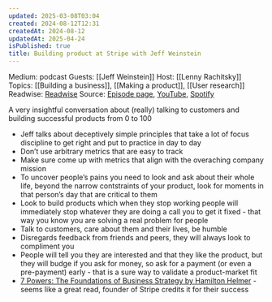 ```yaml
---
updated: 2025-03-08T03:04
created: 2024-08-12T12:31
createdAt: 2024-08-12
updatedAt: 2025-04-24
isPublished: true
title: Building product at Stripe with Jeff Weinstein
---
```

Medium: podcast
Guests: [[Jeff Weinstein]]
Host: [[Lenny Rachitsky]]
Topics: [[Building a business]], [[Making a product]], [[User research]]
Readwise: [Readwise](https://readwise.io/bookreview/43001284)
Source: [Episode page](https://www.lennysnewsletter.com/p/building-product-at-stripe-jeff-weinstein), [YouTube](https://www.youtube.com/watch?v=qbZQjprTnrU), [Spotify](https://open.spotify.com/episode/4WbvraG0Q4N6WNbjqJrRFU?si=5cb9631bdc02458e) 


A very insightful conversation about (really) talking to customers and building successful products from 0 to 100


- Jeff talks about deceptively simple principles that take a lot of focus discipline to get right and put to practice in day to day
- Don’t use arbitrary metrics that are easy to track
- Make sure come up with metrics that align with the overaching company mission
- To uncover people’s pains you need to look and ask about their whole life, beyond the narrow contstraints of your product, look for moments in that person’s day that are critical to them
- Look to build products which when they stop working people will immediately stop whatever they are doing a call you to get it fixed - that way you know you are solving a real problem for people
- Talk to customers, care about them and their lives, be humble
- Disregards feedback from friends and peers, they will always look to compliment you
- People will tell you they are interested and that they like the product, but they will budge if you ask for money, so ask for a payment (or even a pre-payment) early - that is a sure way to validate a product-market fit
- [7 Powers: The Foundations of Business Strategy by Hamilton Helmer](https://www.amazon.com/gp/aw/d/B01MRLFFQ7?qid=&sr=) - seems like a great read, founder of Stripe credits it for their success